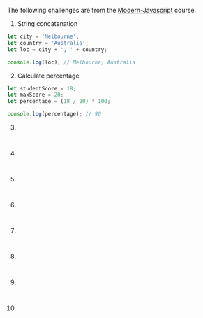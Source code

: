 The following challenges are from the [Modern-Javascript](https://www.udemy.com/course/modern-javascript/) course.

1. String concatenation

```js
let city = 'Melbourne';
let country = 'Australia';
let loc = city + ', ' + country;

console.log(loc); // Melbourne, Australia
```

2. Calculate percentage

```js
let studentScore = 18;
let maxScore = 20;
let percentage = (18 / 20) * 100;

console.log(percentage); // 90
```

3.

```js



```

4.

```js



```

5.

```js



```

6.

```js



```

7.

```js



```

8.

```js



```

9.

```js



```

10.

```js



```
